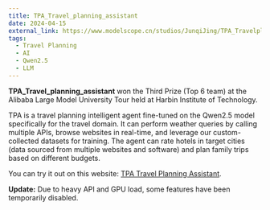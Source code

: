 ```yaml
---
title: TPA_Travel_planning_assistant
date: 2024-04-15
external_link: https://www.modelscope.cn/studios/JunqiJing/TPA_Travelplanningassistant
tags:
  - Travel Planning
  - AI
  - Qwen2.5
  - LLM
---
```


**TPA_Travel_planning_assistant** won the Third Prize (Top 6 team) at the Alibaba Large Model University Tour held at Harbin Institute of Technology.

TPA is a travel planning intelligent agent fine-tuned on the Qwen2.5 model specifically for the travel domain. It can perform weather queries by calling multiple APIs, browse websites in real-time, and leverage our custom-collected datasets for training. The agent can rate hotels in target cities (data sourced from multiple websites and software) and plan family trips based on different budgets.

You can try it out on this website: [TPA Travel Planning Assistant](https://www.modelscope.cn/studios/JunqiJing/TPA_Travelplanningassistant).

**Update:** Due to heavy API and GPU load, some features have been temporarily disabled.
